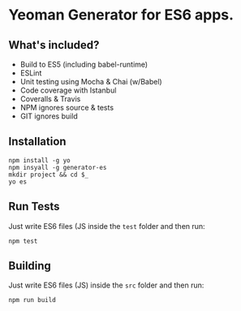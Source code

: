# Yeoman Generator for ES6 apps.

## What's included?

* Build to ES5 (including babel-runtime)
* ESLint
* Unit testing using Mocha & Chai (w/Babel)
* Code coverage with Istanbul
* Coveralls & Travis
* NPM ignores source & tests
* GIT ignores build

## Installation

    npm install -g yo
    npm insyall -g generator-es
    mkdir project && cd $_
    yo es

## Run Tests

Just write ES6 files (JS inside the `test` folder and then run:

	npm test

## Building

Just write ES6 files (JS) inside the `src` folder and then run:

    npm run build
